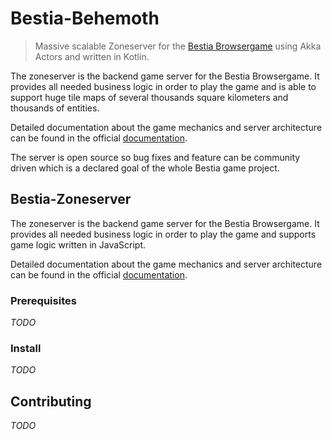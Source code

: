 # Bestia-Behemoth

> Massive scalable Zoneserver for the [Bestia Browsergame](https://bestia-game.net) using Akka Actors and written 
> in Kotlin.

The zoneserver is the backend game server for the Bestia Browsergame. 
It provides all needed business logic in order to play the game and is able to support huge tile maps
of several thousands square kilometers and thousands of entities.

Detailed documentation about the game mechanics and server architecture can be found in the official
[documentation](https://docs.bestia-game.net).

The server is open source so bug fixes and feature can be community driven which is a declared goal
of the whole Bestia game project.

## Bestia-Zoneserver

The zoneserver is the backend game server for the Bestia Browsergame. 
It provides all needed business logic in order to play the game and supports game logic written in
JavaScript.

Detailed documentation about the game mechanics and server architecture can be found in the official
[documentation](https://docs.bestia-game.net).

### Prerequisites

_TODO_

### Install

_TODO_

## Contributing

_TODO_